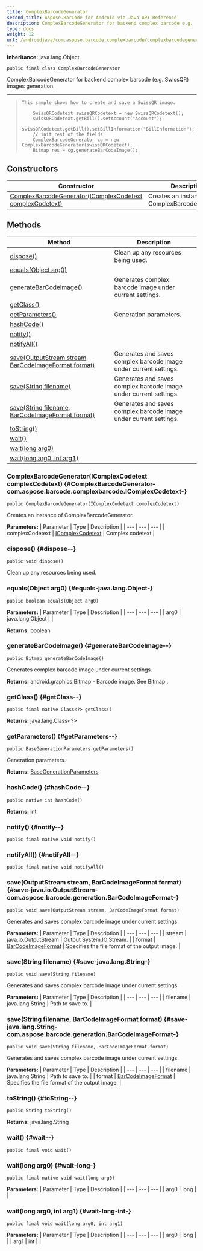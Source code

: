 ```yaml
---
title: ComplexBarcodeGenerator
second_title: Aspose.BarCode for Android via Java API Reference
description: ComplexBarcodeGenerator for backend complex barcode e.g.
type: docs
weight: 12
url: /androidjava/com.aspose.barcode.complexbarcode/complexbarcodegenerator/
---
```

**Inheritance:**
java.lang.Object
```
public final class ComplexBarcodeGenerator
```

ComplexBarcodeGenerator for backend complex barcode (e.g. SwissQR) images generation.

--------------------

> ```
> This sample shows how to create and save a SwissQR image.
>   
>     SwissQRCodetext swissQRCodetext = new SwissQRCodetext();
>     swissQRCodetext.getBill().setAccount("Account");
>     swissQRCodetext.getBill().setBillInformation("BillInformation");
>     // init rest of the fields
>     ComplexBarcodeGenerator cg = new ComplexBarcodeGenerator(swissQRCodetext);
>     Bitmap res = cg.generateBarCodeImage();
> ```
## Constructors

| Constructor | Description |
| --- | --- |
| [ComplexBarcodeGenerator(IComplexCodetext complexCodetext)](#ComplexBarcodeGenerator-com.aspose.barcode.complexbarcode.IComplexCodetext-) | Creates an instance of ComplexBarcodeGenerator. |
## Methods

| Method | Description |
| --- | --- |
| [dispose()](#dispose--) | Clean up any resources being used. |
| [equals(Object arg0)](#equals-java.lang.Object-) |  |
| [generateBarCodeImage()](#generateBarCodeImage--) | Generates complex barcode image under current settings. |
| [getClass()](#getClass--) |  |
| [getParameters()](#getParameters--) | Generation parameters. |
| [hashCode()](#hashCode--) |  |
| [notify()](#notify--) |  |
| [notifyAll()](#notifyAll--) |  |
| [save(OutputStream stream, BarCodeImageFormat format)](#save-java.io.OutputStream-com.aspose.barcode.generation.BarCodeImageFormat-) | Generates and saves complex barcode image under current settings. |
| [save(String filename)](#save-java.lang.String-) | Generates and saves complex barcode image under current settings. |
| [save(String filename, BarCodeImageFormat format)](#save-java.lang.String-com.aspose.barcode.generation.BarCodeImageFormat-) | Generates and saves complex barcode image under current settings. |
| [toString()](#toString--) |  |
| [wait()](#wait--) |  |
| [wait(long arg0)](#wait-long-) |  |
| [wait(long arg0, int arg1)](#wait-long-int-) |  |
### ComplexBarcodeGenerator(IComplexCodetext complexCodetext) {#ComplexBarcodeGenerator-com.aspose.barcode.complexbarcode.IComplexCodetext-}
```
public ComplexBarcodeGenerator(IComplexCodetext complexCodetext)
```


Creates an instance of ComplexBarcodeGenerator.

**Parameters:**
| Parameter | Type | Description |
| --- | --- | --- |
| complexCodetext | [IComplexCodetext](../../com.aspose.barcode.complexbarcode/icomplexcodetext) | Complex codetext |

### dispose() {#dispose--}
```
public void dispose()
```


Clean up any resources being used.

### equals(Object arg0) {#equals-java.lang.Object-}
```
public boolean equals(Object arg0)
```




**Parameters:**
| Parameter | Type | Description |
| --- | --- | --- |
| arg0 | java.lang.Object |  |

**Returns:**
boolean
### generateBarCodeImage() {#generateBarCodeImage--}
```
public Bitmap generateBarCodeImage()
```


Generates complex barcode image under current settings.

**Returns:**
android.graphics.Bitmap - Barcode image. See  Bitmap .
### getClass() {#getClass--}
```
public final native Class<?> getClass()
```




**Returns:**
java.lang.Class<?>
### getParameters() {#getParameters--}
```
public BaseGenerationParameters getParameters()
```


Generation parameters.

**Returns:**
[BaseGenerationParameters](../../com.aspose.barcode.generation/basegenerationparameters)
### hashCode() {#hashCode--}
```
public native int hashCode()
```




**Returns:**
int
### notify() {#notify--}
```
public final native void notify()
```




### notifyAll() {#notifyAll--}
```
public final native void notifyAll()
```




### save(OutputStream stream, BarCodeImageFormat format) {#save-java.io.OutputStream-com.aspose.barcode.generation.BarCodeImageFormat-}
```
public void save(OutputStream stream, BarCodeImageFormat format)
```


Generates and saves complex barcode image under current settings.

**Parameters:**
| Parameter | Type | Description |
| --- | --- | --- |
| stream | java.io.OutputStream | Output System.IO.Stream. |
| format | [BarCodeImageFormat](../../com.aspose.barcode.generation/barcodeimageformat) | Specifies the file format of the output image. |

### save(String filename) {#save-java.lang.String-}
```
public void save(String filename)
```


Generates and saves complex barcode image under current settings.

**Parameters:**
| Parameter | Type | Description |
| --- | --- | --- |
| filename | java.lang.String | Path to save to. |

### save(String filename, BarCodeImageFormat format) {#save-java.lang.String-com.aspose.barcode.generation.BarCodeImageFormat-}
```
public void save(String filename, BarCodeImageFormat format)
```


Generates and saves complex barcode image under current settings.

**Parameters:**
| Parameter | Type | Description |
| --- | --- | --- |
| filename | java.lang.String | Path to save to. |
| format | [BarCodeImageFormat](../../com.aspose.barcode.generation/barcodeimageformat) | Specifies the file format of the output image. |

### toString() {#toString--}
```
public String toString()
```




**Returns:**
java.lang.String
### wait() {#wait--}
```
public final void wait()
```




### wait(long arg0) {#wait-long-}
```
public final native void wait(long arg0)
```




**Parameters:**
| Parameter | Type | Description |
| --- | --- | --- |
| arg0 | long |  |

### wait(long arg0, int arg1) {#wait-long-int-}
```
public final void wait(long arg0, int arg1)
```




**Parameters:**
| Parameter | Type | Description |
| --- | --- | --- |
| arg0 | long |  |
| arg1 | int |  |

